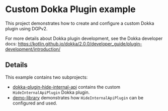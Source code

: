 # Custom Dokka Plugin example

This project demonstrates how to create and configure a custom Dokka plugin using DGPv2.

For more details about Dokka plugin development, see the Dokka developer docs:
https://kotlin.github.io/dokka/2.0.0/developer_guide/plugin-development/introduction/

## Details

This example contains two subprojects:

- [dokka-plugin-hide-internal-api](dokka-plugin-hide-internal-api) contains the custom
  `HideInternalApiPlugin` Dokka plugin.
- [demo-library](demo-library) demonstrates how `HideInternalApiPlugin` can be configured and used.
